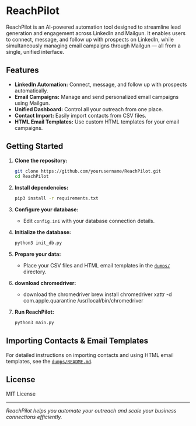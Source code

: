 # ReachPilot

ReachPilot is an AI-powered automation tool designed to streamline lead generation and engagement across LinkedIn and Mailgun. It enables users to connect, message, and follow up with prospects on LinkedIn, while simultaneously managing email campaigns through Mailgun — all from a single, unified interface.

## Features

- **LinkedIn Automation:** Connect, message, and follow up with prospects automatically.
- **Email Campaigns:** Manage and send personalized email campaigns using Mailgun.
- **Unified Dashboard:** Control all your outreach from one place.
- **Contact Import:** Easily import contacts from CSV files.
- **HTML Email Templates:** Use custom HTML templates for your email campaigns.

## Getting Started

1. **Clone the repository:**
    ```sh
    git clone https://github.com/yourusername/ReachPilot.git
    cd ReachPilot
    ```

2. **Install dependencies:**
    ```sh
    pip3 install -r requirements.txt
    ```

3. **Configure your database:**
    - Edit `config.ini` with your database connection details.

4. **Initialize the database:**
    ```sh
    python3 init_db.py
    ```

5. **Prepare your data:**
    - Place your CSV files and HTML email templates in the [`dumps/`](./dumps/) directory.

6. **download chromedriver:**
    - download the chromedriver 
    brew install chromedriver
    xattr -d com.apple.quarantine /usr/local/bin/chromedriver
    
7. **Run ReachPilot:**
    ```sh
    python3 main.py
    ```

## Importing Contacts & Email Templates

For detailed instructions on importing contacts and using HTML email templates, see the [`dumps/README.md`](./dumps/README.md).

## License

MIT License

---

*ReachPilot helps you automate your outreach and scale your business connections efficiently.*